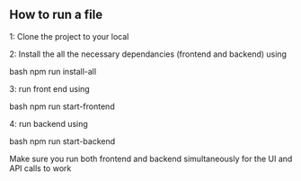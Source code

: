 ## How to run a file

1: Clone the project to your local 

2: Install the all the necessary dependancies (frontend and backend) using 

bash
npm run install-all


3: run front end using 

bash
npm run start-frontend


4: run backend using 

bash
npm run start-backend


Make sure you run both frontend and backend simultaneously for the UI and API calls to work
